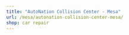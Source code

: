 ```yaml
---
title: "AutoNation Collision Center - Mesa"
url: /mesa/autonation-collision-center-mesa/
shop: car repair
---
```

